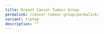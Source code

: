 ```yaml
---
title: Breast Cancer Tumour Group
permalink: /cancer-tumour-group/permalink/
variant: tiptap
description: ""
---
```

